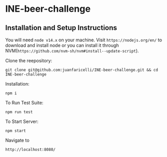 # INE-beer-challenge

## Installation and Setup Instructions

You will need `node v14.x` on your machine. Visit `https://nodejs.org/en/` to download and install node or you can install it through NVM(`https://github.com/nvm-sh/nvm#install--update-script`).

Clone the reepository:

`git clone git@github.com:juanfaricelli/INE-beer-challenge.git && cd INE-beer-challenge`

Installation:

`npm i`

To Run Test Suite:  

`npm run test`

To Start Server:

`npm start`

Navigate to

`http://localhost:8080/`